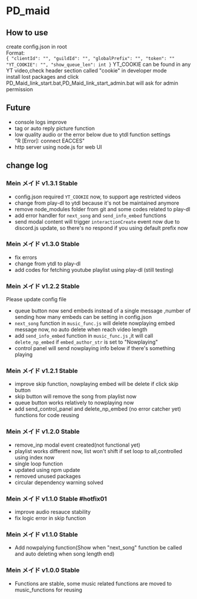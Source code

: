 # PD_maid

## How to use

create config.json in root</br>
Format:</br>
`
{
    "clientId": "",
    "guildId": "",
    "globalPrefix": "",
    "token": ""
    "YT_COOKIE": "",
    "show_queue_len": int
}
`
YT_COOKIE can be found in any YT video,check header section called "cookie" in developer mode</br>
install lost packages and click PD_Maid_link_start.bat,PD_Maid_link_start_admin.bat will ask for admin permission</br>

## Future

- console logs improve
- tag or auto reply picture function
- low quality audio or the error below due to ytdl function settings</br>
"R [Error]: connect EACCES"
- http server using node.js for web UI

## change log


### Mein メイド v1.3.1 Stable
- config.json required `YT_COOKIE` now, to support age restricted videos
- change from play-dl to ytdl because it's not be maintained anymore
- remove node_modules folder from git and some codes related to play-dl
- add error handler for `next_song` and `send_info_embed` functions
- send modal content will trigger `interactionCreate` event now due to discord.js update, so there's no respond if you using default prefix now

### Mein メイド v1.3.0 Stable
- fix errors
- change from ytdl to play-dl
- add codes for fetching youtube playlist using play-dl (still testing)

### Mein メイド v1.2.2 Stable
Please update config file
- queue button now send embeds instead of a single message ,number of sending how many embeds can be setting in config.json
- `next_song` function in `music_func.js` will delete nowplaying embed message now, no auto delete when reach video length
- add `send_info_embed` function in `music_func.js` ,it will call `delete_np_embed` if `embed_author_str` is set to "Nowplaying"
- control panel will send nowplaying info below if there's something playing

### Mein メイド v1.2.1 Stable
- improve skip function, nowplaying embed will be delete if click skip button
- skip button will remove the song from playlist now
- queue button works relatively to nowplaying now
- add send_control_panel and delete_np_embed (no error catcher yet) functions for code reusing

### Mein メイド v1.2.0 Stable
- remove_inp modal event created(not functional yet)
- playlist works different now, list won't shift if set loop to all,controlled using index now
- single loop function
- updated using npm update
- removed unused packages
- circular dependency warning solved

### Mein メイド v1.1.0 Stable #hotfix01
- improve audio resauce stability
- fix logic error in skip function

### Mein メイド v1.1.0 Stable
- Add nowpalying function(Show when "next_song" function be called and auto deleting when song length end)

### Mein メイド v1.0.0 Stable
- Functions are stable, some music related functions are moved to music_functions for reusing

 
